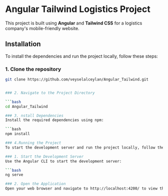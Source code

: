 # Angular Tailwind Logistics Project

This project is built using **Angular** and **Tailwind CSS** for a logistics company's mobile-friendly website.

## Installation

To install the dependencies and run the project locally, follow these steps:

### 1. Clone the repository

```bash
git clone https://github.com/veyselalceylan/Angular_Tailwind.git


### 2. Navigate to the Project Directory

```bash
cd Angular_Tailwind

### 3. nstall Dependencies
Install the required dependencies using npm:

```bash
npm install

### 4.Running the Project
To start the development server and run the project locally, follow these steps:

### 1. Start the Development Server
Use the Angular CLI to start the development server:

```bash
ng serve

### 2. Open the Application
Open your web browser and navigate to http://localhost:4200/ to view the application in action.
